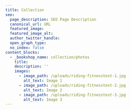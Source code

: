 ```yaml
---
title: Collection
seo:
  page_description: SEO Page Description
  canonical_url: URL
  featured_image: 
  featured_image_alt: 
  author_twitter_handle: 
  open_graph_type:
  no_index: false
content_blocks:
  - _bookshop_name: collection/photos
    title:
    description: ''
    images:
      - image_path: /uploads/riding-fitnesstest-1.jpg
        alt_text: Image 1
      - image_path: /uploads/riding-fitnesstest-2.jpg
        alt_text: Image 2
      - image_path: /uploads/riding-fitnesstest-3.jpg
        alt_text: Image 3
---
```

